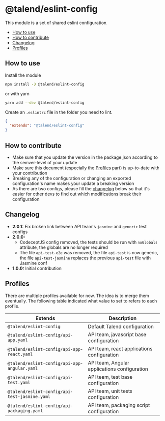 # @talend/eslint-config

This module is a set of shared eslint configuration.

<!-- TOC START min:2 max:3 link:true update:true -->
- [How to use](#how-to-use)
- [How to contribute](#how-to-contribute)
- [Changelog](#changelog)
- [Profiles](#profiles)

<!-- TOC END -->

## How to use

Install the module

```bash
npm install -D @talend/eslint-config
```
or with yarn
```bash
yarn add --dev @talend/eslint-config
```

Create an `.eslintrc` file in the folder you need to lint.

```json
{
  "extends": "@talend/eslint-config"
}
```

## How to contribute

* Make sure that you update the version in the package.json according to the semver-level of your update
* Make sure this document (especially the [Profiles](#profiles) part) is up-to-date with your contribution
* Breaking any of the configuration or changing an exported configuration's name makes your update a breaking version
* As there are two configs, please fill the [changelog](#changelog) below so that it's easier for other devs to find out which modifications break their configuration

## Changelog

* __2.0.1:__ Fix broken link between API team's `jasmine` and `generic` test configs
* __2.0.0:__
	* CodeceptJS config removed, the tests should be run with `noGlobals` attribute, the globals are no longer required
	* The file `api-test-e2e` was removed, the file `api-test` is now generic, the file `api-test-jasmine` replaces the previous `api-test` file with Jasmine conf
* __1.0.0:__ Initial contribution


## Profiles

There are multiple profiles available for now. The idea is to merge them eventually.
The following table indicated what value to set to refers to each profile.

| Extends 										| Description 									|
|-----------------------------------------------|-----------------------------------------------|
| `@talend/eslint-config` 						| Default Talend configuration 					|
| `@talend/eslint-config/api-app.yaml` 			| API team, javascript base configuration 		|
| `@talend/eslint-config/api-app-react.yaml` 	| API team, react applications configuration 	|
| `@talend/eslint-config/api-app-angular.yaml` 	| API team, Angular applications configuration 	|
| `@talend/eslint-config/api-test.yaml` 		| API team, test base configuration 					|
| `@talend/eslint-config/api-test-jasmine.yaml` 	| API team, unit tests configuration 				|
| `@talend/eslint-config/api-packaging.yaml` 		| API team, packaging script configuration 		|
